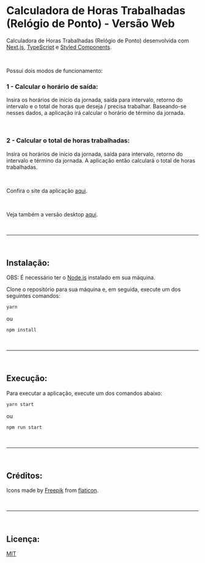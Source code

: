 # Calculadora de Horas Trabalhadas (Relógio de Ponto) - Versão Web

Calculadora de Horas Trabalhadas (Relógio de Ponto) desenvolvida com [Next.js](https://nextjs.org), [TypeScript](https://www.typescriptlang.org/pt/) e [Styled Components](https://styled-components.com).

<br>

Possui dois modos de funcionamento:

### 1 - Calcular o horário de saída:
Insira os horários de início da jornada, saída para intervalo, retorno do intervalo e o total de horas que deseja / precisa trabalhar. Baseando-se nesses dados, a aplicação irá calcular o horário de término da jornada.

<br>

### 2 - Calcular o total de horas trabalhadas:
Insira os horários de início da jornada, saída para intervalo, retorno do intervalo e término da jornada. A aplicação então calculará o total de horas trabalhadas.

<br>

Confira o site da aplicação [aqui](https://calculadoradehoras.vercel.app/).

<br>

Veja também a versão desktop [aqui](https://github.com/daniloribeiro00/calculadora-relogio-de-ponto-electron).

<br>
<hr>
<br>

## Instalação:

OBS: É necessário ter o [Node.js](https://nodejs.org/pt-br/) instalado em sua máquina.

Clone o repositório para sua máquina e, em seguida, execute um dos seguintes comandos:

```bash
yarn
```

ou

```bash
npm install
```

<br>
<hr>
<br>

## Execução:

Para executar a aplicação, execute um dos comandos abaixo:

```bash
yarn start
```

ou

```bash
npm run start
```

<br>
<hr>
<br>

## Créditos:

Icons made by [Freepik](https://www.freepik.com) from [flaticon](https://www.flaticon.com/).

<br>
<hr>
<br>

## Licença:

[MIT](https://choosealicense.com/licenses/mit/)
